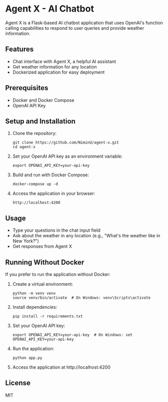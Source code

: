 # Agent X - AI Chatbot

Agent X is a Flask-based AI chatbot application that uses OpenAI's function calling capabilities to respond to user queries and provide weather information.

## Features

- Chat interface with Agent X, a helpful AI assistant
- Get weather information for any location
- Dockerized application for easy deployment

## Prerequisites

- Docker and Docker Compose
- OpenAI API Key

## Setup and Installation

1. Clone the repository:
   ```
   git clone https://github.com/NiminU/agent-x.git
   cd agent-x
   ```

2. Set your OpenAI API key as an environment variable:
   ```
   export OPENAI_API_KEY=your-api-key
   ```

3. Build and run with Docker Compose:
   ```
   docker-compose up -d
   ```

4. Access the application in your browser:
   ```
   http://localhost:4200
   ```

## Usage

- Type your questions in the chat input field
- Ask about the weather in any location (e.g., "What's the weather like in New York?")
- Get responses from Agent X

## Running Without Docker

If you prefer to run the application without Docker:

1. Create a virtual environment:
   ```
   python -m venv venv
   source venv/bin/activate  # On Windows: venv\Scripts\activate
   ```

2. Install dependencies:
   ```
   pip install -r requirements.txt
   ```

3. Set your OpenAI API key:
   ```
   export OPENAI_API_KEY=your-api-key  # On Windows: set OPENAI_API_KEY=your-api-key
   ```

4. Run the application:
   ```
   python app.py
   ```

5. Access the application at http://localhost:4200

## License

MIT